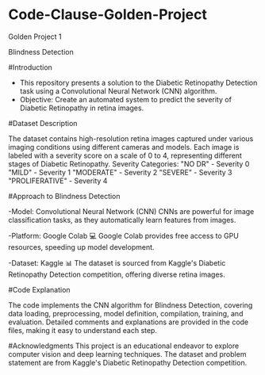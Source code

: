 # Code-Clause-Golden-Project

Golden Project 1

Blindness Detection
 
 #Introduction
- This repository presents a solution to the Diabetic Retinopathy Detection task using a Convolutional Neural Network (CNN) algorithm.
- Objective: Create an automated system to predict the severity of Diabetic Retinopathy in retina images.


#Dataset Description


The dataset contains high-resolution retina images captured under various imaging conditions using different cameras and models.
Each image is labeled with a severity score on a scale of 0 to 4, representing different stages of Diabetic Retinopathy.
Severity Categories:
"NO DR" - Severity 0
"MILD" - Severity 1
"MODERATE" - Severity 2
"SEVERE" - Severity 3
"PROLIFERATIVE" - Severity 4



#Approach to Blindness Detection


-Model: Convolutional Neural Network (CNN) 
CNNs are powerful for image classification tasks, as they automatically learn features from images.


-Platform: Google Colab 💻
Google Colab provides free access to GPU resources, speeding up model development.


-Dataset: Kaggle 📊
The dataset is sourced from Kaggle's Diabetic Retinopathy Detection competition, offering diverse retina images.

#Code Explanation

The code implements the CNN algorithm for Blindness Detection, covering data loading, preprocessing, model definition, compilation, training, and evaluation.
Detailed comments and explanations are provided in the code files, making it easy to understand each step.

#Acknowledgments
This project is an educational endeavor to explore computer vision and deep learning techniques.
The dataset and problem statement are from Kaggle's Diabetic Retinopathy Detection competition.


